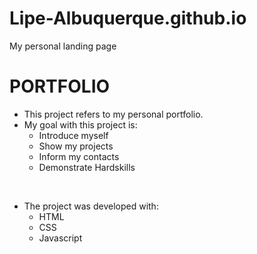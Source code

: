 # Lipe-Albuquerque.github.io
My personal landing page

# PORTFOLIO

- This project refers to my personal portfolio.
- My goal with this project is:
    - Introduce myself
    - Show my projects
    - Inform my contacts
    - Demonstrate Hardskills

</br>

- The project was developed with:
    - HTML
     - CSS
    - Javascript
